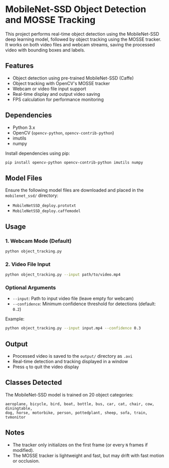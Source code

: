 # MobileNet-SSD Object Detection and MOSSE Tracking

This project performs real-time object detection using the MobileNet-SSD deep learning model, followed by object tracking using the MOSSE tracker. It works on both video files and webcam streams, saving the processed video with bounding boxes and labels.

## Features

- Object detection using pre-trained MobileNet-SSD (Caffe)
- Object tracking with OpenCV's MOSSE tracker
- Webcam or video file input support
- Real-time display and output video saving
- FPS calculation for performance monitoring

## Dependencies

- Python 3.x
- OpenCV (`opencv-python`, `opencv-contrib-python`)
- imutils
- numpy

Install dependencies using pip:

```bash
pip install opencv-python opencv-contrib-python imutils numpy
```

## Model Files

Ensure the following model files are downloaded and placed in the `mobilenet_ssd/` directory:

- `MobileNetSSD_deploy.prototxt`
- `MobileNetSSD_deploy.caffemodel`

## Usage

### 1. Webcam Mode (Default)

```bash
python object_tracking.py
```

### 2. Video File Input

```bash
python object_tracking.py --input path/to/video.mp4
```

### Optional Arguments

- `--input`: Path to input video file (leave empty for webcam)
- `--confidence`: Minimum confidence threshold for detections (default: `0.2`)

Example:

```bash
python object_tracking.py --input input.mp4 --confidence 0.3
```

## Output

- Processed video is saved to the `output/` directory as `.avi`
- Real-time detection and tracking displayed in a window
- Press `q` to quit the video display

## Classes Detected

The MobileNet-SSD model is trained on 20 object categories:

```
aeroplane, bicycle, bird, boat, bottle, bus, car, cat, chair, cow, diningtable,
dog, horse, motorbike, person, pottedplant, sheep, sofa, train, tvmonitor
```


## Notes

- The tracker only initializes on the first frame (or every `N` frames if modified).
- The MOSSE tracker is lightweight and fast, but may drift with fast motion or occlusion.


